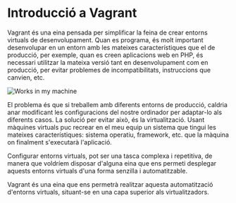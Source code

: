 # Introducció a Vagrant

Vagrant és una eina pensada per simplificar la feina de crear entorns virtuals de desenvolupament. Quan es programa, és molt important desenvolupar en un entorn amb les mateixes característiques que el de producció, per exemple, quan es creen aplicacions web en PHP, és necessari utilitzar la mateixa versió tant en desenvolupament com en producció, per evitar problemes de incompatibilitats, instruccions que canvien, etc.

![Works in my machine](../pics/WorkInMyMachine.jpg)

El problema és que si treballem amb diferents entorns de producció, caldria anar modificant les configuracions del nostre ordinador per adaptar-lo als diferents casos. La solució per evitar això, és la virtualització. Usant màquines virtuals puc recrear en el meu equip un sistema que tingui les mateixes característiques: sistema operatiu, framework, etc. que la màquina on finalment s'executarà l'aplicació.

Configurar entorns virtuals, pot ser una tasca complexa i repetitiva, de manera que voldríem disposar d'alguna eina que ens permeti desplegar aquests entorns virtuals d'una forma senzilla i automatitzable.

Vagrant és una eina que ens permetrà realitzar aquesta automatització d'entorns virtuals, situant-se en una capa superior als virtualitzadors. 